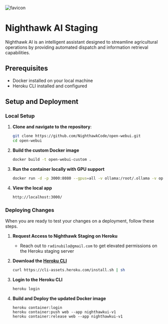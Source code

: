 ![favicon](https://github.com/NighthawkCode/open-webui/assets/81494065/181f8eb0-2a71-4527-8d9f-d92ecbdf5d5b)
# Nighthawk AI Staging

Nighthawk AI is an intelligent assistant designed to streamline agricultural operations by providing automated dispatch and information retrieval capabilities.

## Prerequisites

- Docker installed on your local machine
- Heroku CLI installed and configured

## Setup and Deployment

### Local Setup

1. **Clone and navigate to the repository**:
   ```bash
   git clone https://github.com/NighthawkCode/open-webui.git
   cd open-webui

2. **Build the custom Docker image**
   ```bash
   docker build -t open-webui-custom .

3. **Run the container locally with GPU support**
   ```bash
   docker run -d -p 3000:8080 --gpus=all -v ollama:/root/.ollama -v open-webui:/app/backend/data --name open-webui-custom --restart always open-webui-custom

4. **View the local app**
   ```bash
   http://localhost:3000/

### Deploying Changes

When you are ready to test your changes on a deployment, follow these steps.

1. **Request Access to Nighthawk Staging on Heroku**
   - Reach out to ```radinubilo@gmail.com``` to get elevated permissions on the Heroku staging server

2. **Download the [Heroku CLI](https://devcenter.heroku.com/articles/heroku-cli)**
   ```bash
   curl https://cli-assets.heroku.com/install.sh | sh

3. **Login to the Heroku CLI**
   ```bash
   heroku login

4. **Build and Deploy the updated Docker image**
   ```
   heroku container:login
   heroku container:push web --app nighthawkui-v1
   heroku container:release web --app nighthawkui-v1